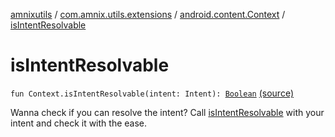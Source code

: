 [amnixutils](../../index.md) / [com.amnix.utils.extensions](../index.md) / [android.content.Context](index.md) / [isIntentResolvable](./is-intent-resolvable.md)

# isIntentResolvable

`fun Context.isIntentResolvable(intent: Intent): `[`Boolean`](https://kotlinlang.org/api/latest/jvm/stdlib/kotlin/-boolean/index.html) [(source)](https://github.com/AmniX/amnixUtils/tree/master/amnixutils/src/main/java/com/amnix/utils/extensions/ContextExtension.kt#L146)

Wanna check if you can resolve the intent? Call [isIntentResolvable](./is-intent-resolvable.md) with your intent and check it with the ease.

